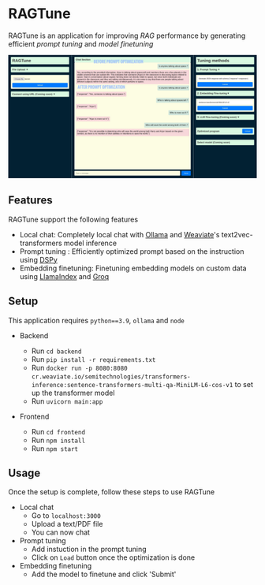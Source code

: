 # RAGTune
RAGTune is an application for improving _RAG_ performance by generating efficient _prompt tuning_ and _model finetuning_

![Image of chat interface](https://github.com/VivekSil/RAGTune/blob/main/images/chat_marked.png)

## Features
RAGTune support the following features
- Local chat: Completely local chat with [Ollama](https://www.ollama.com/) and [Weaviate](https://weaviate.io/)'s text2vec-transformers model inference
- Prompt tuning : Efficiently optimized prompt based on the instruction using [DSPy](https://github.com/stanfordnlp/dspy)
- Embedding finetuning: Finetuning embedding models on custom data using [LlamaIndex](https://www.llamaindex.ai/) and [Groq](https://groq.com/)

## Setup
This application requires `python==3.9`, `ollama` and `node`
- Backend
    - Run `cd backend `
    - Run `pip install -r requirements.txt`
    - Run `docker run -p 8080:8080 cr.weaviate.io/semitechnologies/transformers-inference:sentence-transformers-multi-qa-MiniLM-L6-cos-v1` to set up the transformer model
    - Run `uvicorn main:app`

- Frontend
    - Run `cd frontend`
    - Run `npm install`
    - Run `npm start`
## Usage
Once the setup is complete, follow these steps to use RAGTune
- Local chat
    - Go to `localhost:3000`
    - Upload a text/PDF file
    - You can now chat
- Prompt tuning
    - Add instuction in the prompt tuning
    - Click on `Load` button once the optimization is done
- Embedding finetuning
    - Add the model to finetune and click 'Submit'
